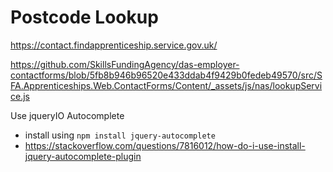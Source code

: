 ﻿# Postcode Lookup

https://contact.findapprenticeship.service.gov.uk/

https://github.com/SkillsFundingAgency/das-employer-contactforms/blob/5fb8b946b96520e433ddab4f9429b0fedeb49570/src/SFA.Apprenticeships.Web.ContactForms/Content/_assets/js/nas/lookupService.js

Use jqueryIO Autocomplete
 - install using `npm install jquery-autocomplete`
 - https://stackoverflow.com/questions/7816012/how-do-i-use-install-jquery-autocomplete-plugin